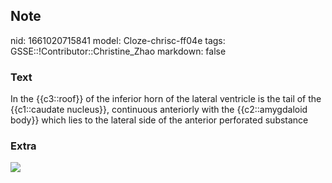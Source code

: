 ## Note
nid: 1661020715841
model: Cloze-chrisc-ff04e
tags: GSSE::!Contributor::Christine_Zhao
markdown: false

### Text
<div>
  <div>
    <div>
      <div>
        In the {{c3::roof}} of the inferior horn of the lateral
        ventricle is the tail of the {{c1::caudate nucleus}},
        continuous anteriorly with the {{c2::amygdaloid body}}
        which lies to the lateral side of the anterior perforated
        substance
      </div>
    </div>
  </div>
</div>

### Extra
<img src="paste-0585ccacb8d4f987a4e5e55ffc7ebdea9c2179c3.jpg">

